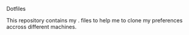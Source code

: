 Dotfiles

This repository contains my . files to help me to clone my preferences accross different machines.
